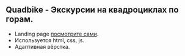 ## Quadbike - Экскурсии на квадроциклах по горам.
- Landing page [посмотрите сами](https://evgeniymurygin.github.io/quadbike/).
- Используется html, css, js.
- Адаптивная вёрстка.
